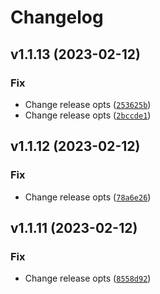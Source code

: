 # Changelog

<!--next-version-placeholder-->

## v1.1.13 (2023-02-12)
### Fix
* Change release opts ([`253625b`](https://github.com/ripvannwinkler/python-simple-menu/commit/253625b0d93beec058d767eb29ee8ad11573a1cc))
* Change release opts ([`2bccde1`](https://github.com/ripvannwinkler/python-simple-menu/commit/2bccde144502c3084492084312cca52d4439ce78))

## v1.1.12 (2023-02-12)
### Fix
* Change release opts ([`78a6e26`](https://github.com/ripvannwinkler/python-simple-menu/commit/78a6e26f39e99ec9dc72b3eb521b6585fd98e803))

## v1.1.11 (2023-02-12)
### Fix
* Change release opts ([`8558d92`](https://github.com/ripvannwinkler/python-simple-menu/commit/8558d92098b94a296e7f62bbafb856f6787c8da3))
